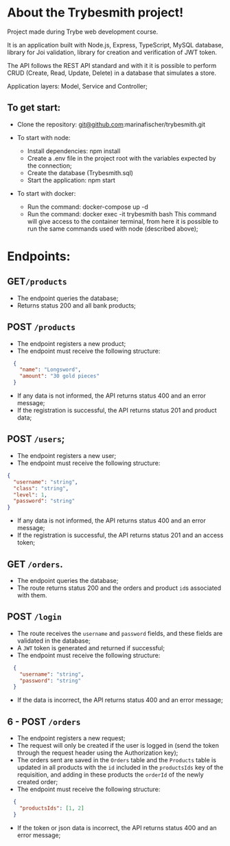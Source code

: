 # About the Trybesmith project!

Project made during Trybe web development course.

It is an application built with Node.js, Express, TypeScript, MySQL database, library for Joi validation, library for creation and verification of JWT token.

The API follows the REST API standard and with it it is possible to perform CRUD (Create, Read, Update, Delete) in a database that simulates a store.

Application layers: Model, Service and Controller;

## To get start:

- Clone the repository: git@github.com:marinafischer/trybesmith.git

- To start with node:
  - Install dependencies: npm install
  - Create a .env file in the project root with the variables expected by the connection;
  - Create the database (Trybesmith.sql)
  - Start the application: npm start

- To start with docker:
  - Run the command: docker-compose up -d
  - Run the command: docker exec -it trybesmith bash
    This command will give access to the container terminal, from here it is possible to run the same commands used with node (described above);

# Endpoints:

## GET`/products`
- The endpoint queries the database;
- Returns status 200 and all bank products;

## POST `/products`
- The endpoint registers a new product;
- The endpoint must receive the following structure:

```json
  {
    "name": "Longsword",
    "amount": "30 gold pieces"
  }
```
- If any data is not informed, the API returns status 400 and an error message;
- If the registration is successful, the API returns status 201 and product data;

## POST `/users`;
- The endpoint registers a new user;
- The endpoint must receive the following structure:
```json
{
  "username": "string",
  "class": "string",
  "level": 1,
  "password": "string"
}
```
- If any data is not informed, the API returns status 400 and an error message;
- If the registration is successful, the API returns status 201 and an access token;

## GET `/orders`.
- The endpoint queries the database;
- The route returns status 200 and the orders and product `id`s associated with them.

## POST `/login`
- The route receives the `username` and `password` fields, and these fields are validated in the database;
- A `JWT` token is generated and returned if successful;
- The endpoint must receive the following structure:
```json
  {
    "username": "string",
    "password": "string"
  }
```
- If the data is incorrect, the API returns status 400 and an error message;

## 6 - POST `/orders`
- The endpoint registers a new request;
- The request will only be created if the user is logged in (send the token through the request header using the Authorization key);
- The orders sent are saved in the `Orders` table and the `Products` table is updated in all products with the `id` included in the `productsIds` key of the requisition, and adding in these products the `orderId` of the newly created order;
- The endpoint must receive the following structure:
```json
  {
    "productsIds": [1, 2]
  }
```
- If the token or json data is incorrect, the API returns status 400 and an error message;
